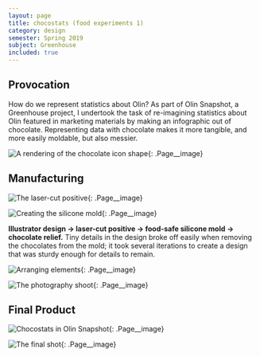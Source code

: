 ```yaml
---
layout: page
title: chocostats (food experiments 1)
category: design
semester: Spring 2019
subject: Greenhouse
included: true
---
```


## Provocation

How do we represent statistics about Olin? As part of Olin Snapshot, a Greenhouse project, I undertook the task of re-imagining statistics about Olin featured in marketing materials by making an infographic out of chocolate. Representing data with chocolate makes it more tangible, and more easily moldable, but also messier. 

![A rendering of the chocolate icon shape](/images/chocostats/img1.png){: .Page__image}

## Manufacturing

![The laser-cut positive](/images/chocostats/img2.jpg){: .Page__image}

![Creating the silicone mold](/images/chocostats/img3.jpg){: .Page__image}

**Illustrator design → laser-cut positive → food-safe silicone mold → chocolate relief.** Tiny details in the design broke off easily when removing the chocolates from the mold; it took several iterations to create a design that was sturdy enough for details to remain.

![Arranging elements](/images/chocostats/img4.jpg){: .Page__image}

![The photography shoot](/images/chocostats/img5.jpg){: .Page__image}

## Final Product

![Chocostats in Olin Snapshot](/images/chocostats/img7.jpg){: .Page__image}

![The final shot](/images/chocostats/img6.jpg){: .Page__image}